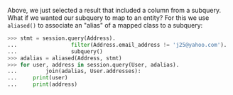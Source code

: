 Above, we just selected a result that included a column from a subquery. What if we wanted our subquery to map to an entity? For this we use `aliased()` to associate an "alias" of a mapped class to a subquery:
    
```python    
>>> stmt = session.query(Address).
...                 filter(Address.email_address != 'j25@yahoo.com').
...                 subquery()
>>> adalias = aliased(Address, stmt)
>>> for user, address in session.query(User, adalias).
...         join(adalias, User.addresses):
...     print(user)
...     print(address)
```    
    
